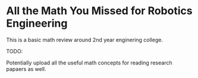 # All the Math You Missed for Robotics Engineering

This is a basic math review around 2nd year enginering college. 


TODO:

Potentially upload all the useful math concepts for reading research papaers as well.



